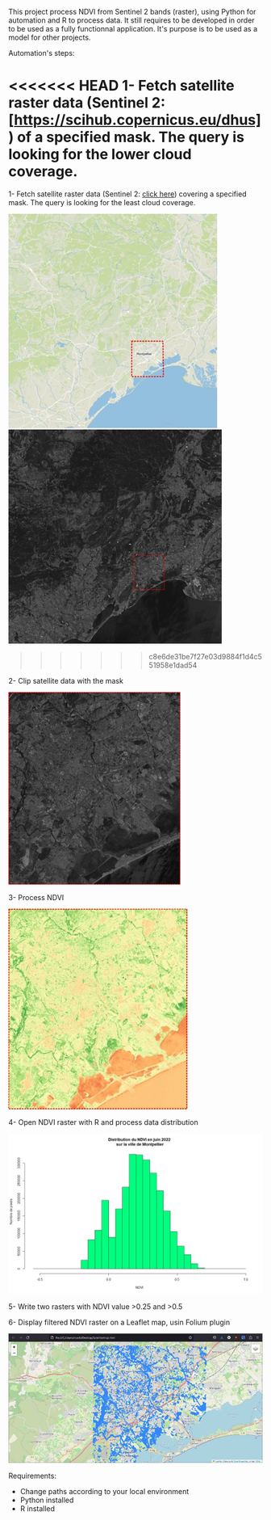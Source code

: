 This project process NDVI from Sentinel 2 bands (raster), using Python for automation and R to process data.
It still requires to be developed in order to be used as a fully functionnal application.
It's purpose is to be used as a model for other projects.

Automation's steps:

<<<<<<< HEAD
  1- Fetch satellite raster data (Sentinel 2: [https://scihub.copernicus.eu/dhus]) of a specified mask. The query is looking for the lower cloud coverage.
=======
  1- Fetch satellite raster data (Sentinel 2: [click here](https://scihub.copernicus.eu/dhus)) covering a specified mask. The query is looking for the least cloud coverage.
  
  ![Mask](./illustrations/area_mask.jpg)
  ![Sentinel2](./illustrations/sentinel2_bands.jpg)
>>>>>>> c8e6de31be7f27e03d9884f1d4c551958e1dad54
  
  2- Clip satellite data with the mask
  
  ![Clip mask](./illustrations/mask_clip.jpg)
  
  3- Process NDVI
  
  ![NDVI](./illustrations/NDVI.jpg)
  
  4- Open NDVI raster with R and process data distribution
  
  ![NDVI distribution](./illustrations/NDVI_distribution.jpg)
  
  5- Write two rasters with NDVI value >0.25 and >0.5
  
  6- Display filtered NDVI raster on a Leaflet map, usin Folium plugin
  
  ![Leaflet](./illustrations/ndvi_leaflet.jpg)
  
Requirements:

  - Change paths according to your local environment
  - Python installed
  - R installed

